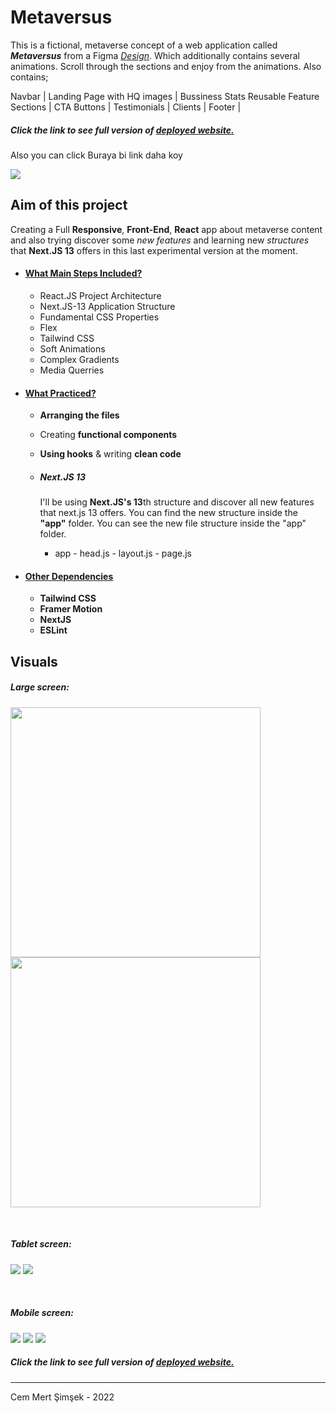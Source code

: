 # Metaversus

This is a fictional, metaverse concept of a web application called ***Metaversus*** from a Figma [*Design*](https://www.figma.com/file/EyzNoOFak1Nb1bBx9ZKI7E/Modern-UI%2FUX-Framer-Motion?node-id=1%3A4&t=eKe6qR5TQtYCda5a-1). Which additionally contains several animations. Scroll through the sections and enjoy from the animations. Also contains;

Navbar | Landing Page with HQ images | Bussiness Stats
Reusable Feature Sections | CTA Buttons | Testimonials | Clients | Footer |

##### Click the link to see full version of [deployed website.](www.createlinkhere)
Also you can click Buraya bi link daha koy

[<img src="bank-app/src/assets/bank-app.JPG" />](https://bank-app-cemmertsimsek.vercel.app/)

## Aim of this project
Creating a Full **Responsive**, **Front-End**, **React** app about metaverse content and also trying discover some *new features* and learning new *structures* that **Next.JS 13** offers in this last experimental version at the moment.

- #### <ins>What Main Steps Included?
    - React.JS Project Architecture
    - Next.JS-13 Application Structure
    - Fundamental CSS Properties
    - Flex
    - Tailwind CSS
    - Soft Animations
    - Complex Gradients
    - Media Querries


- #### <ins>What Practiced?
    - **Arranging the files**
    - Creating **functional components**
    - **Using hooks** & writing **clean code**
    - ##### Next.JS 13 

        I'll be using **Next.JS's 13**th structure and discover all new features that next.js 13 offers. You can find the new structure inside the **"app"** folder.
You can see the new file structure inside the "app" folder.
        - app
                - head.js
                - layout.js
                - page.js
- #### <ins>Other Dependencies
    - **Tailwind CSS**
    - **Framer Motion**
    - **NextJS**
    - **ESLint**


## Visuals
##### Large screen:

[<img src="metaversus\public\large-01.JPG" width="400px"/>](bank-app/src/assets/bank-app-1.JPG) [<img src="metaversus/src/public/large-01.JPG" width="400px"/>](metaversus/src/public/large-01.JPG)

</br>

##### Tablet screen:

[<img src="bank-app/src/assets/bank-app-tablet1.JPG" />](bank-app/src/assets/bank-app-tablet1.JPG) [<img src="bank-app/src/assets/bank-app-tablet2.JPG" />](bank-app/src/assets/bank-app-tablet2.JPG)

</br>

##### Mobile screen:

[<img src="bank-app/src/assets/bank-app-3.JPG" />](bank-app/src/assets/bank-app-3.JPG) [<img src="bank-app/src/assets/bank-app-6.JPG"/>](bank-app/src/assets/bank-app-6.JPG) [<img src="bank-app/src/assets/bank-app-5.JPG"/>](bank-app/src/assets/bank-app-5.JPG) 

##### Click the link to see full version of [deployed website.](https://bank-app-cemmertsimsek.vercel.app/)

<hr>

Cem Mert Şimşek - 2022